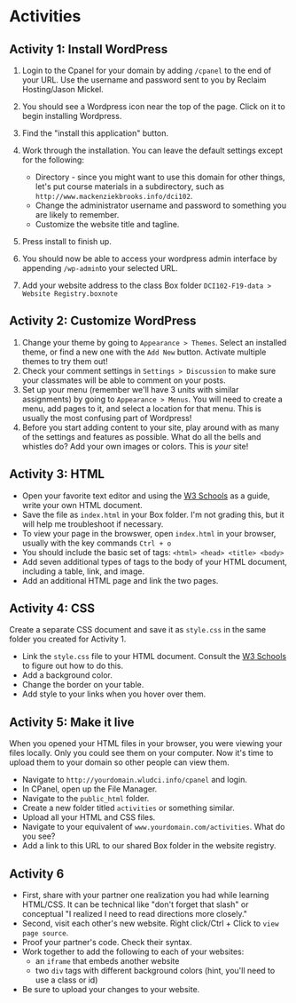 # Activities

## Activity 1: Install WordPress

1. Login to the Cpanel for your domain by adding `/cpanel` to the end of your URL. Use the username and password sent to you by Reclaim Hosting/Jason Mickel. 
2. You should see a Wordpress icon near the top of the page. Click on it to begin installing Wordpress.
3. Find the "install this application" button. 
4. Work through the installation. You can leave the default settings except for the following:  
   * Directory  - since you might want to use this domain for other things, let's put course materials in a subdirectory, such as ``http://www.mackenziekbrooks.info/dci102``. 
   * Change the administrator username and password to something you are likely to remember.
   * Customize the website title and tagline.

5. Press install to finish up.

6. You should now be able to access your wordpress admin interface by appending `/wp-admin`to your selected URL.

7. Add your website address to the class Box folder `DCI102-F19-data > Website Registry.boxnote`

## Activity 2: Customize WordPress

1. Change your theme by going to `Appearance > Themes`. Select an installed theme, or find a new one with the `Add New` button. Activate multiple themes to try them out!
2. Check your comment settings in `Settings > Discussion` to make sure your classmates will be able to comment on your posts. 
3. Set up your menu (remember we'll have 3 units with similar assignments) by going to `Appearance > Menus`. You will need to create a menu, add pages to it, and select a location for that menu. This is usually the most confusing part of Wordpress! 
4. Before you start adding content to your site, play around with as many of the settings and features as possible. What do all the bells and whistles do? Add your own images or colors. This is *your* site!

## Activity 3: HTML

* Open your favorite text editor and using the [W3 Schools](http://w3schools.com/) as a guide, write your own HTML document.
* Save the file as `index.html` in your Box folder. I'm not grading this, but it will help me troubleshoot if necessary.
* To view your page in the browswer, open `index.html` in your browser, usually with the key commands `Ctrl + o`
* You should include the basic set of tags: `<html> <head> <title> <body>`
* Add seven additional types of tags to the body of your HTML document, including a table, link, and image.
* Add an additional HTML page and link the two pages.

## Activity 4: CSS

Create a separate CSS document and save it as `style.css` in the same folder you created for Activity 1.

* Link the `style.css` file to your HTML document. Consult the [W3 Schools](http://w3schools.com/) to figure out how to do this.
* Add a background color.
* Change the border on your table. 
* Add style to your links when you hover over them. 

## Activity 5: Make it live

When you opened your HTML files in your browser, you were viewing your files locally. Only you could see them on your computer. Now it's time to upload them to your domain so other people can view them.

* Navigate to `http://yourdomain.wludci.info/cpanel` and login. 
* In CPanel, open up the File Manager.
* Navigate to the `public_html` folder. 
* Create a new folder titled `activities` or something similar. 
* Upload all your HTML and CSS files. 
* Navigate to your equivalent of `www.yourdomain.com/activities`. What do you see?  
* Add a link to this URL to our shared Box folder in the website registry. 

## Activity 6

* First, share with your partner one realization you had while learning HTML/CSS. It can be technical like "don't forget that slash" or conceptual "I realized I need to read directions more closely."
* Second, visit each other's new website. Right click/Ctrl + Click to ```view page source```. 
* Proof your partner's code. Check their syntax. 
* Work together to add the following to each of your websites: 
	* an ```iframe``` that embeds another website
	* two ```div``` tags with different background colors (hint, you'll need to use a class or id)
* Be sure to upload your changes to your website. 

